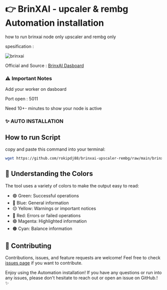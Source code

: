 # 👉 BrinXAI - upcaler & rembg Automation installation

how to run brinxai node only upscaler and rembg only

spesification :

![brinxai](https://github.com/user-attachments/assets/2addd6d8-428a-4b77-b542-e3017cc0b3e6)


  
Official and Source : [BrinxAI Dasboard](https://workers.brinxai.com/dashboard.php)


### ⚠️ Important Notes

Add your worker on dasboard

Port open : 5011

Need 10+- minutes to show your node is active


### ✨ AUTO INSTALLATION

## How to run Script


copy and paste this command into your terminal:

```bash
wget https://github.com/rokipdj88/brinxai-upscaler-rembg/raw/main/brinxai.sh -O brinxai.sh && chmod +x brinxai.sh && ./brinxai.sh
```



## 🎨 Understanding the Colors

The tool uses a variety of colors to make the output easy to read:

- 🟢 Green: Successful operations
- 🔵 Blue: General information
- 🟡 Yellow: Warnings or important notices
- 🔴 Red: Errors or failed operations
- 🟣 Magenta: Highlighted information
- 🟠 Cyan: Balance information


## 🤝 Contributing

Contributions, issues, and feature requests are welcome! Feel free to check [issues page](https://github.com/yourusername/t3rn/issues) if you want to contribute.


Enjoy using the Automation installation! If you have any questions or run into any issues, please don't hesitate to reach out or open an issue on GitHub.! ✨
